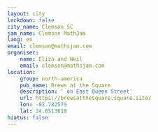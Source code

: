 ```yaml
---
layout: city
lockdown: false
city_name: Clemson SC
jam_name: Clemson MathJam
lang: en
email: clemson@mathsjam.com
organiser:
    name: Eliza and Neil
    email: clemson@mathsjam.com
location:
    group: north-america
    pub_name: Brews at the Square
    description: ' on East Queen Street'
    url: https://brewsatthesquare.square.site/
    lon: -82.782579
    lat: 34.6513618
hiatus: false
---
```


